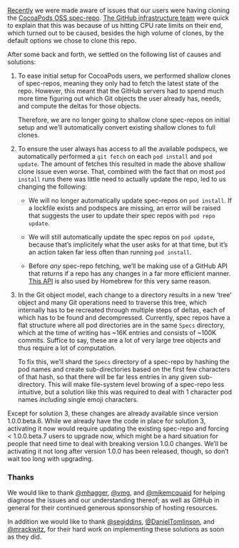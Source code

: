 [Recently](https://github.com/CocoaPods/CocoaPods/issues/4989) we were made aware of issues that our users were having
cloning the [CocoaPods OSS spec-repo](https://github.com/CocoaPods/Specs).
[The GitHub infrastructure team](https://github.com/CocoaPods/CocoaPods/issues/4989#issuecomment-193772935) were quick
to explain that this was because of us hitting CPU rate limits on their end, which turned out to be caused, besides the
high volume of clones, by the default options we chose to clone this repo.

After some back and forth, we settled on the following list of causes and solutions:

1. To ease initial setup for CocoaPods users, we performed shallow clones of spec-repos, meaning they only had to fetch
   the latest state of the repo. However, this meant that the GitHub servers had to spend much more time figuring out
   which Git objects the user already has, needs, and compute the deltas for those objects.

   Therefore, we are no longer going to shallow clone spec-repos on initial setup and we’ll automatically convert
   existing shallow clones to full clones.

2. To ensure the user always has access to all the available podspecs, we automatically performed a `git fetch` on each
   `pod install` and `pod update`. The amount of fetches this resulted in made the above shallow clone issue even worse.
   That, combined with the fact that on most `pod install` runs there was little need to actually update the repo, led
   to us changing the following:

   - We will no longer automatically update spec-repos on `pod install`. If a lockfile exists and podspecs are missing,
     an error will be raised that suggests the user to update their spec repos with `pod repo update`.

   - We will still automatically update the spec repos on `pod update`, because that’s implicitely what the user asks
     for at that time, but it’s an action taken far less often than running `pod install`.

   - Before _any_ spec-repo fetching, we’ll be making use of a GitHub API that returns if a repo has any changes in a
     far more efficient manner. [This API](https://developer.github.com/changes/2016-02-24-commit-reference-sha-api) is
     also used by Homebrew for this very same reason.

3. In the Git object model, each change to a directory results in a new ‘tree’ object and many Git operations need to
   traverse this tree, which internally has to be recreated through multiple steps of deltas, each of which has to be
   found and decompressed. Currently, spec repos have a flat structure where all pod directories are in the same
   `Specs` directory, which at the time of writing has ~16K entries and consists of ~100K commits. Suffice to say, these
   are a lot of very large tree objects and thus require a lot of computation.

   To fix this, we’ll shard the `Specs` directory of a spec-repo by hashing the pod names and create sub-directories
   based on the first few characters of that hash, so that there will be far less entries in any given sub-directory.
   This will make file-system level browing of a spec-repo less intuitive, but a solution like this was required to deal
   with 1 character pod names _including_ single emoji characters.

Except for solution 3, these changes are already available since version 1.0.0.beta.6. While we already have the code in
place for solution 3, activating it now would require updating the existing spec-repo and forcing < 1.0.0.beta.7 users
to upgrade now, which might be a hard situation for people that need time to deal with breaking version 1.0.0 changes.
We’ll be activating it not long after version 1.0.0 has been released, though, so don’t wait too long with upgrading.

### Thanks

We would like to thank [@mhagger](https://github.com/mhagger), [@vmg](https://github.com/vmg), and
[@mikemcquaid](https://github.com/mikemcquaid) for helping diagnose the issues and our understanding thereof; as well as
GitHub in general for their continued generous sponsorship of hosting resources.

In addition we would like to thank [@segiddins](https://github.com/segiddins),
[@DanielTomlinson](https://github.com/DanielTomlinson), and [@mrackwitz](https://github.com/mrackwitz), for their hard
work on implementing these solutions as soon as they did.

